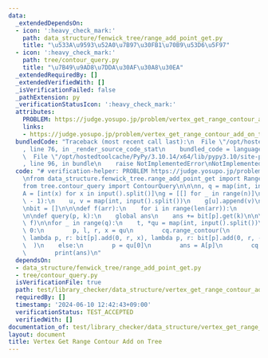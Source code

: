 ```yaml
---
data:
  _extendedDependsOn:
  - icon: ':heavy_check_mark:'
    path: data_structure/fenwick_tree/range_add_point_get.py
    title: "\u533A\u9593\u52A0\u7B97\u30FB1\u70B9\u53D6\u5F97"
  - icon: ':heavy_check_mark:'
    path: tree/contour_query.py
    title: "\u7B49\u9AD8\u7DDA\u30AF\u30A8\u30EA"
  _extendedRequiredBy: []
  _extendedVerifiedWith: []
  _isVerificationFailed: false
  _pathExtension: py
  _verificationStatusIcon: ':heavy_check_mark:'
  attributes:
    PROBLEM: https://judge.yosupo.jp/problem/vertex_get_range_contour_add_on_tree
    links:
    - https://judge.yosupo.jp/problem/vertex_get_range_contour_add_on_tree
  bundledCode: "Traceback (most recent call last):\n  File \"/opt/hostedtoolcache/PyPy/3.10.14/x64/lib/pypy3.10/site-packages/onlinejudge_verify/documentation/build.py\"\
    , line 76, in _render_source_code_stat\n    bundled_code = language.bundle(\n\
    \  File \"/opt/hostedtoolcache/PyPy/3.10.14/x64/lib/pypy3.10/site-packages/onlinejudge_verify/languages/python.py\"\
    , line 96, in bundle\n    raise NotImplementedError\nNotImplementedError\n"
  code: "# verification-helper: PROBLEM https://judge.yosupo.jp/problem/vertex_get_range_contour_add_on_tree\n\
    \nfrom data_structure.fenwick_tree.range_add_point_get import RangeAddPointGet\n\
    from tree.contour_query import ContourQuery\n\n\nn, q = map(int, input().split())\n\
    A = [int(x) for x in input().split()]\ng = [[] for _ in range(n)]\nfor _ in range(n\
    \ - 1):\n    u, v = map(int, input().split())\n    g[u].append(v)\n    g[v].append(u)\n\
    \nbit = []\n\n\ndef f(arr):\n    for i in range(len(arr)):\n        bit.append(RangeAddPointGet(len(arr[i])))\n\
    \n\ndef query(p, k):\n    global ans\n    ans += bit[p].get(k)\n\n\ncq = ContourQuery(g,\
    \ f)\n\nfor _ in range(q):\n    t, *qu = map(int, input().split())\n    if t ==\
    \ 0:\n        p, l, r, x = qu\n        cq.range_contour(\n            p, l, r,\
    \ lambda p, r: bit[p].add(0, r, x), lambda p, r: bit[p].add(0, r, -x)\n      \
    \  )\n    else:\n        p = qu[0]\n        ans = A[p]\n        cq.vertex(p, query)\n\
    \        print(ans)\n"
  dependsOn:
  - data_structure/fenwick_tree/range_add_point_get.py
  - tree/contour_query.py
  isVerificationFile: true
  path: test/library_checker/data_structure/vertex_get_range_contour_add_on_tree.test.py
  requiredBy: []
  timestamp: '2024-06-10 12:42:43+09:00'
  verificationStatus: TEST_ACCEPTED
  verifiedWith: []
documentation_of: test/library_checker/data_structure/vertex_get_range_contour_add_on_tree.test.py
layout: document
title: Vertex Get Range Contour Add on Tree
---
```


